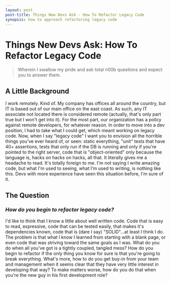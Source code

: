 ```yaml
---
layout: post
post-title: Things New Devs Ask - How To Refactor Legacy Code
synopsis: how to approach refactoring legacy code
---      
```

        
# Things New Devs Ask: How To Refactor Legacy Code         
>Wherein I swallow my pride and ask total n00b questions and expect you to answer them.

## A Little Background

 I work remotely. Kind of. My company has offices all around the country, but IT is based out of our main office on the east coast. As such, any IT associate not located there is considered remote (actually, that's only part true but I won't get into it). For the most part, our organization has a policy against remote developers, for whatever reason. In order to move into a dev position, I had to take what I could get, which meant working on legacy code. Now, when I say "legacy code" I want you to envision all the horrible things you've ever heard of, or seen: static everything, "unit" tests that have 40+ assertions, tests that only run if the DB is running and only if you're pointed to the right server, code that is "object-oriented" only because the language is, hacks on hacks on hacks, all that. It literally gives me a headache to read. It's totally foreign to me. I'm not saying I write amazing code, but what I'm used to seeing, what I'm used to writing, is nothing like this. Devs with more experience have seen this situation before, I'm sure of it.

## The Question

### _How do you begin to refactor legacy code?_

I'd like to think that I know a little about well written code. Code that is easy to read, expressive, code that can be tested easily, that makes it's dependencies known, code that is (dare I say) "SOLID"...at least I think I do. The problem is that what I know I learned from starting with a blank page, or even code that was striving toward the same goals as I was. What do you do when all you've got is a tightly coupled, tangled mess? How do you begin to refactor if the only thing you know for sure is that you're going to break everything. What's more, how to do you get buy-in from your team and management when it seems clear that they have very little interest in developing that way? To make matters worse, how do you do that when you're the new guy in his first development role?